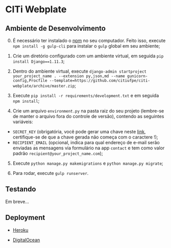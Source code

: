 # CITi Webplate

## Ambiente de Desenvolvimento

0. É necessário ter instalado o [npm](https://www.npmjs.com/get-npm) no seu computador. Feito isso, execute `npm install -g gulp-cli` para instalar o `gulp` global em seu ambiente;

1. Crie um diretório configurado com um ambiente virtual, em seguida `pip install Django==1.11.3`;

2. Dentro do ambiente virtual, execute `django-admin startproject your_project_name . --extension py,json,md --name gunicorn-config,Procfile --template=https://github.com/citiufpe/citi-webplate/archive/master.zip`;

3. Execute `pip install -r requirements/development.txt` e em seguida `npm install`;

4. Crie um arquivo `environment.py` na pasta raiz do seu projeto (lembre-se de manter o arquivo fora do controle de versão), contendo as seguintes variáveis:
  * `SECRET_KEY` (obrigatória, você pode gerar uma chave neste [link](http://www.miniwebtool.com/django-secret-key-generator/), certifique-se de que a chave gerada não começa com o caractere !);
  * `RECIPIENT_EMAIL` (opcional, indica para qual endereço de e-mail serão enviadas as mensagens via formulário na app `contact` e tem como valor padrão `recipient@your_project_name.com`);

5. Execute `python manage.py makemigrations` e `python manage.py migrate`;

6. Para rodar, execute `gulp runserver`.

## Testando

Em breve...

## Deployment

* [Heroku](deployment/heroku/readme.md)

* [DigitalOcean](deployment/digital_ocean/readme.md)
